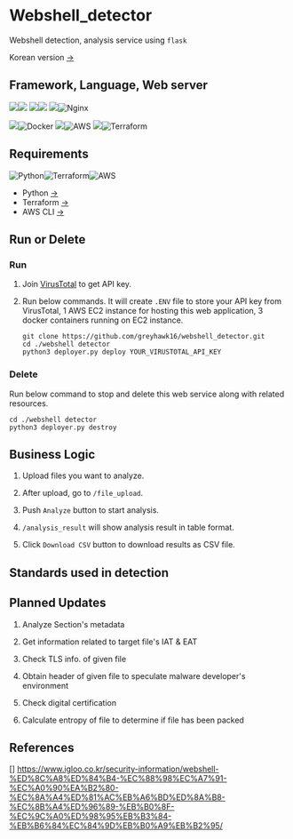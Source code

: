 # Webshell_detector
Webshell detection, analysis service using `flask`

Korean version [->](https://github.com/greyhawk16/webshell_detector/blob/main/README_KOR.md)

## Framework, Language, Web server
<img src="https://img.shields.io/badge/Language-%23121011?style=for-the-badge"><img src="https://img.shields.io/badge/python-3776AB?style=for-the-badge&logo=python&logoColor=white"> 
<img src="https://img.shields.io/badge/Framework-%23121011?style=for-the-badge"><img src="https://img.shields.io/badge/flask-000000?style=for-the-badge&logo=flask&logoColor=white"> 
<img src="https://img.shields.io/badge/Server-%23121011?style=for-the-badge">![Nginx](https://img.shields.io/badge/nginx-%23009639.svg?style=for-the-badge&logo=nginx&logoColor=white)

<img src="https://img.shields.io/badge/Container%20Platform-000000?style=for-the-badge">![Docker](https://img.shields.io/badge/docker-%230db7ed.svg?style=for-the-badge&logo=docker&logoColor=white)
<img src="https://img.shields.io/badge/Cloud%20Platform-000000?style=for-the-badge">![AWS](https://img.shields.io/badge/AWS-%23FF9900.svg?style=for-the-badge&logo=amazon-aws&logoColor=white)
<img src="https://img.shields.io/badge/IAC-000000?style=for-the-badge">![Terraform](https://img.shields.io/badge/terraform-%235835CC.svg?style=for-the-badge&logo=terraform&logoColor=white)


## Requirements
![Python](https://img.shields.io/badge/python-3670A0?style=for-the-badge&logo=python&logoColor=ffdd54)![Terraform](https://img.shields.io/badge/terraform-%235835CC.svg?style=for-the-badge&logo=terraform&logoColor=white)![AWS](https://img.shields.io/badge/AWS-%23FF9900.svg?style=for-the-badge&logo=amazon-aws&logoColor=white)
- Python [->](https://www.python.org/downloads/)
- Terraform [->](https://developer.hashicorp.com/terraform/install)
- AWS CLI [->](https://docs.aws.amazon.com/cli/latest/userguide/getting-started-install.html)

## Run or Delete

### Run
1. Join [VirusTotal](https://www.virustotal.com/gui/home/upload) to get API key. 

2. Run below commands.
It will create `.ENV` file to store your API key from VirusTotal, 1 AWS EC2 instance for hosting this web application, 3 docker containers running on EC2 instance.
    ```
    git clone https://github.com/greyhawk16/webshell_detector.git
    cd ./webshell detector
    python3 deployer.py deploy YOUR_VIRUSTOTAL_API_KEY
    ```

### Delete
Run below command to stop and delete this web service along with related resources.
```
cd ./webshell detector
python3 deployer.py destroy
```


## Business Logic

1. Upload files you want to analyze.

2. After upload, go to `/file_upload`.

3. Push `Analyze` button to start analysis.

4. `/analysis_result` will show analysis result in table format.

5. Click `Download CSV` button to download results as CSV file.


## Standards used in detection


## Planned Updates
1. Analyze Section's metadata

2. Get information related to target file's IAT & EAT

3. Check TLS info. of given file

4. Obtain header of given file to speculate malware developer's environment

5. Check digital certification

6. Calculate entropy of file to determine if file has been packed


## References
[] https://www.igloo.co.kr/security-information/webshell-%ED%8C%A8%ED%84%B4-%EC%88%98%EC%A7%91-%EC%A0%90%EA%B2%80-%EC%8A%A4%ED%81%AC%EB%A6%BD%ED%8A%B8-%EC%8B%A4%ED%96%89-%EB%B0%8F-%EC%9C%A0%ED%98%95%EB%B3%84-%EB%B6%84%EC%84%9D%EB%B0%A9%EB%B2%95/